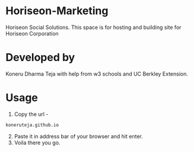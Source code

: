 # Horiseon-Marketing
Horiseon Social Solutions. This space is for hosting and building site for Horiseon Corporation

# Developed by
Koneru Dharma Teja with help from w3 schools and UC Berkley Extension.

# Usage
1. Copy the url - 
  ```bash
  koneruteja.github.io
  ```
2. Paste it in address bar of your browser and hit enter.
3. Voila there you go. 

